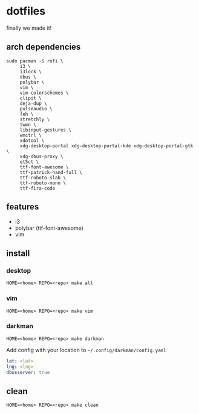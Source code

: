 # dotfiles

finally we made it!

## arch dependencies

```shell
sudo pacman -S rofi \
     i3 \ 
     i3lock \
     dbus \
     polybar \
     vim \
     vim-colorschemes \
     clipit \
     deja-dup \
     pulseaudio \
     feh \
     stretchly \
     twmn \
     libinput-gestures \
     wmctrl \
     xdotool \
     xdg-desktop-portal xdg-desktop-portal-kde xdg-desktop-portal-gtk \
     xdg-dbus-proxy \
     qt5ct \
     ttf-font-awesome \
     ttf-patrick-hand-full \
     ttf-roboto-slab \
     ttf-roboto-mono \
     ttf-fira-code
```

## features

 * i3
 * polybar (ttf-font-awesome)
 * vim

## install

### desktop

```shell
HOME=<home> REPO=<repo> make all
```

### vim

```shell
HOME=<home> REPO=<repo> make vim
```

### darkman

```shell
HOME=<home> REPO=<repo> make darkman
```

Add config with your location to `~/.config/darkman/config.yaml`

```yml
lat: <lat>
lng: <lng>
dbusserver: true
```

## clean

```shell
HOME=<home> REPO=<repo> make clean
```

